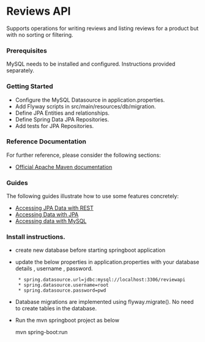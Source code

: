 # Reviews API
Supports operations for writing reviews and listing reviews for a product but with no sorting or filtering.

### Prerequisites
MySQL needs to be installed and configured. Instructions provided separately.

### Getting Started
* Configure the MySQL Datasource in application.properties.
* Add Flyway scripts in src/main/resources/db/migration.
* Define JPA Entities and relationships.
* Define Spring Data JPA Repositories.
* Add tests for JPA Repositories.

### Reference Documentation
For further reference, please consider the following sections:

* [Official Apache Maven documentation](https://maven.apache.org/guides/index.html)

### Guides
The following guides illustrate how to use some features concretely:

* [Accessing JPA Data with REST](https://spring.io/guides/gs/accessing-data-rest/)
* [Accessing Data with JPA](https://spring.io/guides/gs/accessing-data-jpa/)
* [Accessing data with MySQL](https://spring.io/guides/gs/accessing-data-mysql/)


###  Install instructions.

* create new database before starting springboot application

* update the below properties in application.properties with your database details , username , password.

       * spring.datasource.url=jdbc:mysql://localhost:3306/reviewapi
       * spring.datasource.username=root
       * spring.datasource.password=pwd

* Database migrations are implemented using flyway.migrate().  No need to create tables in the database.

* Run the mvn springboot project as below

  mvn spring-boot:run
